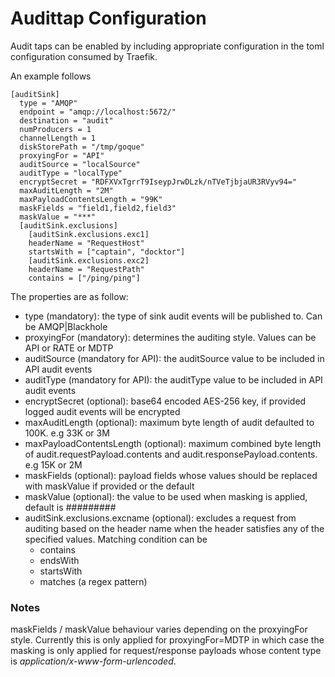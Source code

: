 # Audittap Configuration

Audit taps can be enabled by including appropriate configuration in the toml
configuration consumed by Traefik.

An example follows

```
[auditSink]
  type = "AMQP"
  endpoint = "amqp://localhost:5672/"
  destination = "audit"
  numProducers = 1
  channelLength = 1
  diskStorePath = "/tmp/goque"
  proxyingFor = "API"
  auditSource = "localSource"
  auditType = "localType"
  encryptSecret = "RDFXVxTgrrT9IseypJrwDLzk/nTVeTjbjaUR3RVyv94="
  maxAuditLength = "2M"
  maxPayloadContentsLength = "99K"
  maskFields = "field1,field2,field3"
  maskValue = "***"
  [auditSink.exclusions]
    [auditSink.exclusions.exc1]
    headerName = "RequestHost"
    startsWith = ["captain", "docktor"]
    [auditSink.exclusions.exc2]
    headerName = "RequestPath"
    contains = ["/ping/ping"]
```

The properties are as follow:

* type (mandatory): the type of sink audit events will be published to. Can be AMQP|Blackhole
* proxyingFor (mandatory): determines the auditing style. Values can be API or RATE or MDTP
* auditSource (mandatory for API): the auditSource value to be included in API audit events
* auditType (mandatory for API): the auditType value to be included in API audit events
* encryptSecret (optional): base64 encoded AES-256 key, if provided logged audit events will be encrypted
* maxAuditLength (optional): maximum byte length of audit defaulted to 100K. e.g 33K or 3M
* maxPayloadContentsLength (optional): maximum combined byte length of audit.requestPayload.contents and audit.responsePayload.contents. e.g 15K or 2M
* maskFields (optional): payload fields whose values should be replaced with maskValue if provided or the default
* maskValue (optional): the value to be used when masking is applied, default is *#########*
* auditSink.exclusions.excname (optional): excludes a request from auditing based on the header name when the header
satisfies any of the specified values. Matching condition can be
    * contains
    * endsWith
    * startsWith
    * matches (a regex pattern)

### Notes
maskFields / maskValue behaviour varies depending on the proxyingFor style. Currently this is only applied for proxyingFor=MDTP in which case the masking is only applied for request/response payloads whose content type is _application/x-www-form-urlencoded_.